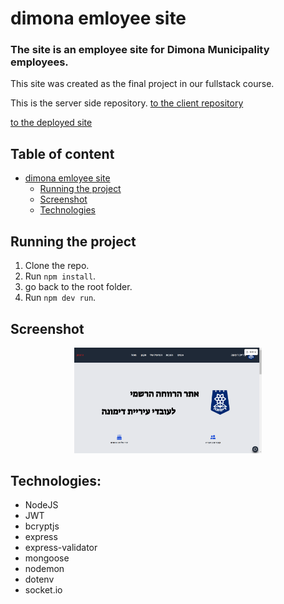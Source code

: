 # dimona emloyee site

### The site is an employee site for Dimona Municipality employees.
This site was created as the final project in our fullstack course.

This is the server side repository. [to the client repository](https://github.com/noammery/end-project-client)

[to the deployed site](https://dimona-end-project.netlify.app/)

 
## Table of content
- [dimona emloyee site](#dimona-emloyee-site)
  - [Running the project](#running-the-project)
  - [Screenshot](#screenshot)
  - [Technologies](#technologies)

## Running the project
1. Clone the repo.
2. Run `npm install`.
3. go back to the root folder.
4. Run `npm dev run`.


## Screenshot
 <p align="center"><img src="https://github.com/noammery/end-project-client/blob/master/src/images/screenshot3.png" width="300" /></p>


## Technologies:
* NodeJS
* JWT
* bcryptjs
* express
* express-validator
* mongoose
* nodemon
* dotenv
* socket.io
